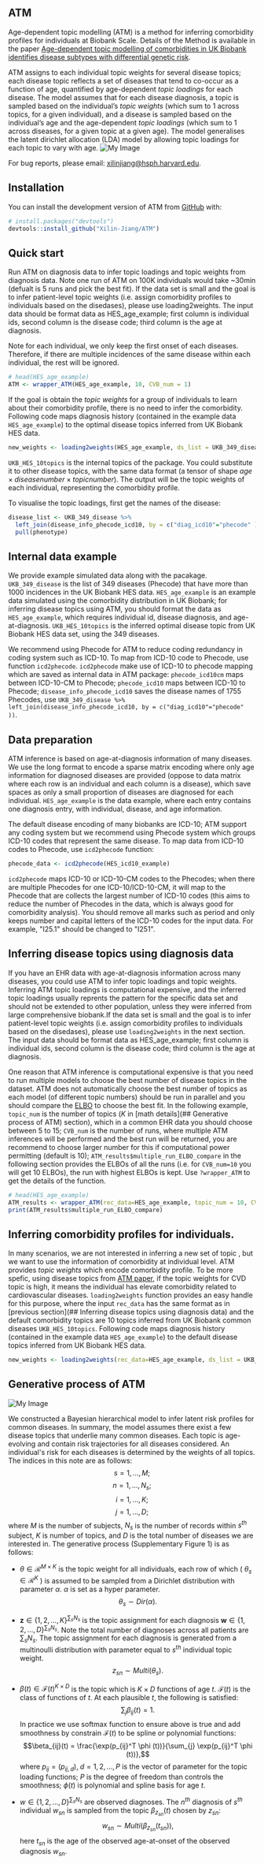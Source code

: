 ## ATM
Age-dependent topic modelling (ATM) is a method for inferring comorbidity profiles for individuals at Biobank Scale. Details of the Method is available in the paper [Age-dependent topic modelling of comorbidities in UK Biobank identifies disease subtypes with differential genetic risk](https://www.medrxiv.org/content/10.1101/2022.10.23.22281420v2).

ATM assigns to each individual topic weights for several disease topics; each disease topic reflects a set of diseases that tend to co-occur as a function of age, quantified by age-dependent *topic loadings* for each disease. The model assumes that for each disease diagnosis, a topic is sampled based on the individual’s *topic weights* (which sum to 1 across topics, for a given individual), and a disease is sampled based on the individual’s age and the age-dependent *topic loadings* (which sum to 1 across diseases, for a given topic at a given age). The model generalises the latent dirichlet allocation (LDA) model by allowing topic loadings for each topic to vary with age. 
![My Image](ATM_schematic.png)

For bug reports, please email: <xilinjiang@hsph.harvard.edu>. 

## Installation

You can install the development version of ATM from [GitHub](https://github.com/ATM) with:

```r
# install.packages("devtools")
devtools::install_github("Xilin-Jiang/ATM")
```

## Quick start
Run ATM on diagnosis data to infer topic loadings and topic weights from diagnosis data. Note one run of ATM on 100K individuals would take ~30min (defualt is 5 runs and pick the best fit). If the data set is small and the goal is to infer patient-level topic weights (i.e. assign comorbidity profiles to individuals based on the disedases), please use loading2weights. The input data should be format data as HES_age_example; first column is individual ids, second column is the disease code; third column is the age at diagnosis. 

Note for each individual, we only keep the first onset of each diseases. Therefore, if there are multiple incidences of the same disease within each individual, the rest will be ignored.

```r
# head(HES_age_example)
ATM <- wrapper_ATM(HES_age_example, 10, CVB_num = 1)
```

If the goal is obtain the  *topic weights* for a group of individuals to learn about their comorbidity profile, there is no need to infer the comorbidity. Following code maps diagnosis history (contained in the example data `HES_age_example`) to the optimal disease topics inferred from UK Biobank HES data. 
```r
new_weights <- loading2weights(HES_age_example, ds_list = UKB_349_disease, topics = UKB_HES_10topics)
```
`UKB_HES_10topics` is the internal topics of the package. You could substitute it to other disease topics, with the same data format (a tensor of shape $age \times disease number \times topic number$). The output will be the topic weights of each individual, representing the comorbidity profile.

To visualise the topic loadings, first get the names of the disease: 
```r
disease_list <- UKB_349_disease %>% 
  left_join(disease_info_phecode_icd10, by = c("diag_icd10"="phecode" )) %>% 
  pull(phenotype)

```


## Internal data example
We provide example simulated data along with the pacakage. `UKB_349_disease` is the list of 349 diseases (Phecode) that have more than 1000 incidences in the UK Biobank HES data. `HES_age_example` is an example data simulated using the comorbidity distribution in UK Biobank; for inferring disease topics using ATM, you should format the data as `HES_age_example`, which requires individual id, disease diagnosis, and age-at-diagnosis.  `UKB_HES_10topics` is the inferred optimal disease topic from UK Biobank HES data set, using the 349 diseases.

We recommend using Phecode for ATM to reduce coding redundancy in coding system such as ICD-10. To map from ICD-10 code to Phecode, use function `icd2phecode`. `icd2phecode` make use of ICD-10 to phecode mapping which are saved as internal data in ATM package: `phecode_icd10cm` maps between ICD-10-CM to Phecode; `phecode_icd10` maps between ICD-10 to Phecode; `disease_info_phecode_icd10` saves the disease names of 1755 Phecodes, use `UKB_349_disease %>% left_join(disease_info_phecode_icd10, by = c("diag_icd10"="phecode" ))`.

## Data preparation
ATM inference is based on age-at-diagnosis information of many diseases. We use the long format to encode a sparse matrix encoding where only age information for diagnosed diseases are provided (oppose to data matrix where each row is an individual and each column is a disease), which save spaces as only a small proportion of diseases are diagnosed for each individual. `HES_age_example` is the data example, where each entry contains one diagnosis entry, with individual, disease, and age information. 

The default disease encoding of many biobanks are ICD-10; ATM support any coding system but we recommend using Phecode system which groups ICD-10 codes that represent the same disease. To map data from ICD-10 codes to Phecode, use `icd2phecode` function:  
```r
phecode_data <- icd2phecode(HES_icd10_example)
```
`icd2phecode` maps ICD-10 or ICD-10-CM codes to the Phecodes; when there are multiple Phecodes for one ICD-10/ICD-10-CM, it will map to the Phecode that are collects the largest number of ICD-10 codes (this aims to reduce the number of Phecodes in the data, which is always good for comorbidity analysis). You should remove all marks such as period and only keeps number and capital letters of the ICD-10 codes for the input data. For example, "I25.1" should be changed to "I251".  

## Inferring disease topics using diagnosis data
If you have an EHR data with age-at-diagnosis information across many diseases, you could use ATM to infer topic loadings and topic weights. Inferring ATM topic loadings is computational expensive, and the inferred topic loadings usually reprents the pattern for the specific data set and should not be extended to other population, unless they were inferred from large comprehensive biobank.If the data set is small and the goal is to infer patient-level topic weights (i.e. assign comorbidity profiles to individuals based on the disedases), please use `loading2weights` in the next section. The input data should be format data as HES_age_example; first column is individual ids, second column is the disease code; third column is the age at diagnosis. 

One reason that ATM inference is computational expensive is that you need to run multiple models to choose the best number of disease topics in the dataset. ATM does not automatically choose the best number of topics as each model (of different topic numbers) should be run in parallel and you should compare the [ELBO](https://en.wikipedia.org/wiki/Evidence_lower_bound) to choose the best fit. In the following example, `topic_num` is the number of topics ($K$ in [math details](## Generative process of ATM) section), which in a common EHR data you should choose between 5 to 15; `CVB_num` is the number of runs, where multiple ATM inferences will be performed and the best run will be returned, you are recommend to choose larger number for this if computational power permitting (default is 10);  `ATM_results$multiple_run_ELBO_compare` in the following section provides the ELBOs  of all the runs (i.e. for `CVB_num=10` you will get 10 ELBOs), the run with highest ELBOs is kept. Use `?wrapper_ATM` to get the details of the function. 

```r
# head(HES_age_example)
ATM_results <- wrapper_ATM(rec_data=HES_age_example, topic_num = 10, CVB_num = 1)
print(ATM_results$multiple_run_ELBO_compare)
```

## Inferring comorbidity profiles for individuals. 
In many scenarios, we are not interested in inferring a new set of topic , but we want to use the information of comorbidity at individual level. ATM provides *topic weights* which encode comorbidity profile. To be more spefic, using disease topics from [ATM paper](https://www.medrxiv.org/content/10.1101/2022.10.23.22281420v2), if the topic weights for CVD topic is high, it means the individual has elevate comorbidity related to cardiovascular diseases. `loading2weights` function provides an easy handle for this purpose, where the input `rec_data` has the same format as in [previous section](## Inferring disease topics using diagnosis data) and the default comorbidity topics are 10 topics inferred from UK Biobank common diseases `UKB_HES_10topics`.  Following code maps diagnosis history (contained in the example data `HES_age_example`) to the default disease topics inferred from UK Biobank HES data. 
```r
new_weights <- loading2weights(rec_data=HES_age_example, ds_list = UKB_349_disease, topics = UKB_HES_10topics)
```

## Generative process of ATM
![My Image](ATM_generative_process.png)

We constructed a Bayesian hierarchical model to infer latent risk profiles for common diseases.  In summary, the model assumes there exist a few disease topics that underlie many common diseases.  Each topic is age-evolving and contain risk trajectories for all diseases considered. An individual's risk for each diseases is determined by the weights of all topics. The indices in this note are as follows:
$$s= 1,...,M;$$
$$n= 1,...,N_s;$$
$$i= 1,...,K;$$
$$j= 1,...,D;$$
where $M$ is the number of subjects, $N_s$ is the number of records within $s^{th}$ subject, $K$ is number of topics, and $D$ is the total number of diseases we are interested in.
The generative process (Supplementary Figure 1) is as follows: 

- $\theta \in \mathcal{R}^{M \times K}$ is the topic weight for all individuals, each row of which ( $\theta_s \in \mathcal{R}^{K}$ ) is assumed to be sampled from a Dirichlet distribution with parameter $\alpha$. $\alpha$ is set as a hyper parameter.
$$\theta_s \sim Dir(\alpha).$$

- $\mathbf{z} \in \{1,2,...,K\}^{\sum_s N_s}$ is the topic assignment for each diagnosis $\mathbf{w}  \in \{1,2,...,D\}^{\sum_s N_s}$. Note the total number of diagnoses across all patients are $\sum_s N_s$. The topic assignment for each diagnosis is generated from a multinoulli distribution with parameter equal to $s^{th}$ individual topic weight. 
$$z_{sn} \sim Multi(\theta_s).$$

- $\beta(t) \in \mathcal{F}(t)^{K \times D}$ is the topic which is $K \times D$ functions of age $t$. $\mathcal{F}(t)$ is the class of functions of $t$. At each plausible $t$, the following is satisfied:
$$\sum_j \beta_{ij}(t) = 1.$$
In practice we use softmax function to ensure above is true and add smoothness by constrain $\mathcal{F}(t)$ to be spline or polynomial functions:
$$\beta_{ij}(t) = \frac{\exp(p_{ij}^T \phi (t))}{\sum_{j} \exp(p_{ij}^T \phi (t))},$$
where $p_{ij} = ( p_{ij,d} ), \; d = 1,2,...,P$ is the vector of parameter for the topic loading functions; $P$ is the degree of freedom than controls the smoothness; $\phi (t)$ is polynomial and spline basis for age $t$.

- $w \in \{1,2,...,D\}^{\sum_s N_s}$ are observed diagnoses. The $n^{th}$ diagnosis of $s^{th}$ individual $w_{sn}$ is sampled from the topic $\beta_{z_{sn}}(t)$ chosen by $z_{sn}$:
$$w_{sn} \sim Multi(\beta_{z_{sn}}(t_{sn})),$$
here $t_{sn}$ is the age of the observed age-at-onset of the observed diagnosis $w_{sn}$.

